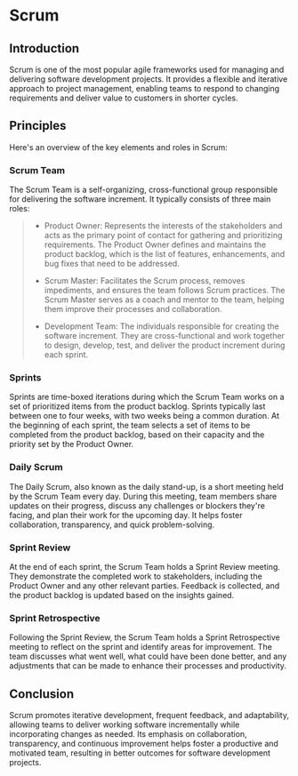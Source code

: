 # Scrum

## Introduction

Scrum is one of the most popular agile frameworks used for managing and delivering software development projects. It provides a flexible and iterative approach to project management, enabling teams to respond to changing requirements and deliver value to customers in shorter cycles.

## Principles

Here's an overview of the key elements and roles in Scrum:

### Scrum Team

The Scrum Team is a self-organizing, cross-functional group responsible for delivering the software increment. It typically consists of three main roles:

> * Product Owner: Represents the interests of the stakeholders and acts as the primary point of contact for gathering and prioritizing requirements. The Product Owner defines and maintains the product backlog, which is the list of features, enhancements, and bug fixes that need to be addressed.
>
> * Scrum Master: Facilitates the Scrum process, removes impediments, and ensures the team follows Scrum practices. The Scrum Master serves as a coach and mentor to the team, helping them improve their processes and collaboration.
>
> * Development Team: The individuals responsible for creating the software increment. They are cross-functional and work together to design, develop, test, and deliver the product increment during each sprint.

### Sprints

Sprints are time-boxed iterations during which the Scrum Team works on a set of prioritized items from the product backlog. Sprints typically last between one to four weeks, with two weeks being a common duration. At the beginning of each sprint, the team selects a set of items to be completed from the product backlog, based on their capacity and the priority set by the Product Owner.

### Daily Scrum

The Daily Scrum, also known as the daily stand-up, is a short meeting held by the Scrum Team every day. During this meeting, team members share updates on their progress, discuss any challenges or blockers they're facing, and plan their work for the upcoming day. It helps foster collaboration, transparency, and quick problem-solving.

### Sprint Review

At the end of each sprint, the Scrum Team holds a Sprint Review meeting. They demonstrate the completed work to stakeholders, including the Product Owner and any other relevant parties. Feedback is collected, and the product backlog is updated based on the insights gained.

### Sprint Retrospective

Following the Sprint Review, the Scrum Team holds a Sprint Retrospective meeting to reflect on the sprint and identify areas for improvement. The team discusses what went well, what could have been done better, and any adjustments that can be made to enhance their processes and productivity.

## Conclusion

Scrum promotes iterative development, frequent feedback, and adaptability, allowing teams to deliver working software incrementally while incorporating changes as needed. Its emphasis on collaboration, transparency, and continuous improvement helps foster a productive and motivated team, resulting in better outcomes for software development projects.
